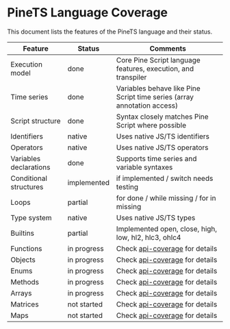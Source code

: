# PineTS Language Coverage

This document lists the features of the PineTS language and their status.

| Feature                | Status      | Comments                                                                |
| ---------------------- | ----------- | ----------------------------------------------------------------------- |
| Execution model        | done        | Core Pine Script language features, execution, and transpiler           |
| Time series            | done        | Variables behave like Pine Script time series (array annotation access) |
| Script structure       | done        | Syntax closely matches Pine Script where possible                       |
| Identifiers            | native      | Uses native JS/TS identifiers                                           |
| Operators              | native      | Uses native JS/TS operators                                             |
| Variables declarations | done        | Supports time series and variable syntaxes                              |
| Conditional structures | implemented | if implemented / switch needs testing                                   |
| Loops                  | partial     | for done / while missing / for in missing                               |
| Type system            | native      | Uses native JS/TS types                                                 |
| Builtins               | partial     | Implemented open, close, high, low, hl2, hlc3, ohlc4                    |
| Functions              | in progress | Check [api-coverage](api-coverage.md) for details                       |
| Objects                | in progress | Check [api-coverage](api-coverage.md) for details                       |
| Enums                  | in progress | Check [api-coverage](api-coverage.md) for details                       |
| Methods                | in progress | Check [api-coverage](api-coverage.md) for details                       |
| Arrays                 | in progress | Check [api-coverage](api-coverage.md) for details                       |
| Matrices               | not started | Check [api-coverage](api-coverage.md) for details                       |
| Maps                   | not started | Check [api-coverage](api-coverage.md) for details                       |
